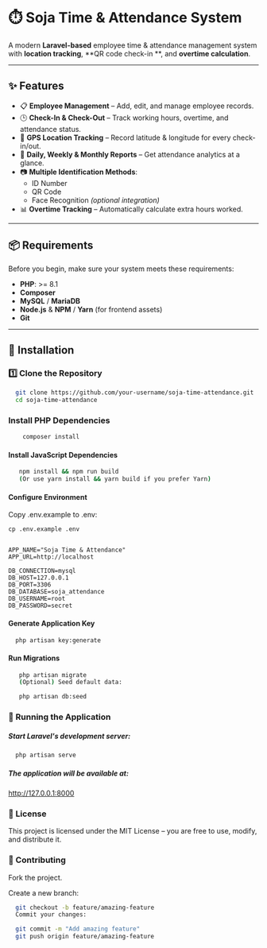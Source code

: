 # ⏱️ Soja Time & Attendance System

A modern **Laravel-based** employee time & attendance management system with **location tracking**, **QR code check-in
**, and **overtime calculation**.

---

## ✨ Features

- 📋 **Employee Management** – Add, edit, and manage employee records.
- 🕒 **Check-In & Check-Out** – Track working hours, overtime, and attendance status.
- 📍 **GPS Location Tracking** – Record latitude & longitude for every check-in/out.
- 📅 **Daily, Weekly & Monthly Reports** – Get attendance analytics at a glance.
- 📷 **Multiple Identification Methods**:
    - ID Number
    - QR Code
    - Face Recognition *(optional integration)*
- 📊 **Overtime Tracking** – Automatically calculate extra hours worked.

---

## 📦 Requirements

Before you begin, make sure your system meets these requirements:

- **PHP**: >= 8.1
- **Composer**
- **MySQL** / **MariaDB**
- **Node.js** & **NPM** / **Yarn** (for frontend assets)
- **Git**

---

## 🚀 Installation

### 1️⃣ Clone the Repository

```bash
  git clone https://github.com/your-username/soja-time-attendance.git
  cd soja-time-attendance
```

###  Install PHP Dependencies

``` bash
    composer install
```

#### Install JavaScript Dependencies

```bash
   npm install && npm run build
   (Or use yarn install && yarn build if you prefer Yarn)
```

#### Configure Environment
Copy .env.example to .env:

```
cp .env.example .env


APP_NAME="Soja Time & Attendance"
APP_URL=http://localhost

DB_CONNECTION=mysql
DB_HOST=127.0.0.1
DB_PORT=3306
DB_DATABASE=soja_attendance
DB_USERNAME=root
DB_PASSWORD=secret

```

#### Generate Application Key

```bash
  php artisan key:generate
```

#### Run Migrations

```bash
   php artisan migrate
   (Optional) Seed default data:
```

```bash
   php artisan db:seed
```

### 🏃 Running the Application

##### Start Laravel's development server:

```bash
  php artisan serve
```

##### The application will be available at:

http://127.0.0.1:8000

### 📜 License

This project is licensed under the MIT License – you are free to use, modify, and distribute it.

### 🤝 Contributing

Fork the project.

Create a new branch:

```bash
  git checkout -b feature/amazing-feature
  Commit your changes:
```

```bash
  git commit -m "Add amazing feature"
  git push origin feature/amazing-feature
```



